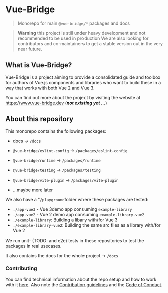 # Vue-Bridge

> Monorepo for main `@vue-bridge/*` packages and docs

> **Warning**
> this project is still under heavy development and not recommended to be used in production
> We are also looking for contributors and co-maintainers to get a stable version out in the very near future.

## What is Vue-Bridge?

Vue-Bridge is a project aiming to provide a consolidated guide and toolbox for authors of Vue.js components and libraries who want to build these in a way that works with both Vue 2 and Vue 3.

You can find out more about the project by visiting the website at https://www.vue-bridge.dev (_**not existing yet ...**_)

## About this repository

This monorepo contains the following packages:

- docs -> `/docs`

- `@vue-bridge/eslint-config` -> `/packages/eslint-config`
- `@vue-bridge/runtime` -> `/packages/runtime`
- `@vue-bridge/testing` -> `/packages/testing`
- `@vue-bridge/vite-plugin` -> `/packages/vite-plugin`
- ...maybe more later

We also have a "`/playground`folder where these packages are tested:
- `./app-vue3` - Vue 3demo app consuming `example-library`
- `./app-vue2` - Vue 2 demo app consuming `example-library-vue2`
- `./example-library`: Building a libary with/for Vue 3
- `./example-library-vue2`: Building the same src files as a library with/for Vue 2

We run unit- (TODO: and e2e) tests in these repositories to test the packages in real usecases.

It also contains the docs for the whole project -> `/docs`

### Contributing

You can find technical information about the repo setup and how to work with it [here](DEVELOPER_NOTES.md). Also note the [Contribution guidelines](./CONTRIBUTING.md) and the [Code of Conduct](./CODE_OF_CONDUCT.md).